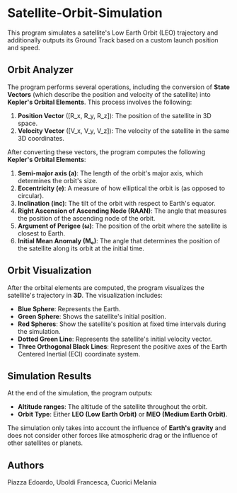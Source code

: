 # Satellite-Orbit-Simulation

This program simulates a satellite's Low Earth Orbit (LEO) trajectory and additionally outputs its Ground Track based on a custom launch position and speed.

## Orbit Analyzer

The program performs several operations, including the conversion of **State Vectors** (which describe the position and velocity of the satellite) into **Kepler's Orbital Elements**. This process involves the following:

1. **Position Vector** \([R_x, R_y, R_z]\): The position of the satellite in 3D space.
2. **Velocity Vector** \([V_x, V_y, V_z]\): The velocity of the satellite in the same 3D coordinates.

After converting these vectors, the program computes the following **Kepler's Orbital Elements**:

1. **Semi-major axis (a)**: The length of the orbit's major axis, which determines the orbit's size.
2. **Eccentricity (e)**: A measure of how elliptical the orbit is (as opposed to circular).
3. **Inclination (inc)**: The tilt of the orbit with respect to Earth's equator.
4. **Right Ascension of Ascending Node (RAAN)**: The angle that measures the position of the ascending node of the orbit.
5. **Argument of Perigee (ω)**: The position of the orbit where the satellite is closest to Earth.
6. **Initial Mean Anomaly (M₀)**: The angle that determines the position of the satellite along its orbit at the initial time.

## Orbit Visualization

After the orbital elements are computed, the program visualizes the satellite's trajectory in **3D**. The visualization includes:

- **Blue Sphere**: Represents the Earth.
- **Green Sphere**: Shows the satellite's initial position.
- **Red Spheres**: Show the satellite's position at fixed time intervals during the simulation.
- **Dotted Green Line**: Represents the satellite's initial velocity vector.
- **Three Orthogonal Black Lines**: Represent the positive axes of the Earth Centered Inertial (ECI) coordinate system.

## Simulation Results

At the end of the simulation, the program outputs:

- **Altitude ranges**: The altitude of the satellite throughout the orbit.
- **Orbit Type**: Either **LEO (Low Earth Orbit)** or **MEO (Medium Earth Orbit)**.

The simulation only takes into account the influence of **Earth's gravity** and does not consider other forces like atmospheric drag or the influence of other satellites or planets.

## Authors

Piazza Edoardo, Uboldi Francesca, Cuorici Melania
